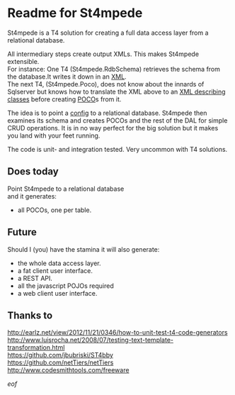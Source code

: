 # Readme for St4mpede

St4mpede is a T4 solution for creating a full data access layer from a relational database.

All intermediary steps create output XMLs. This makes St4mpede extensible.  
For instance: One T4 (St4mpede.RdbSchema) retrieves the schema from the database.It writes it down in an [XML](//github.com/LosManos/St4mpede/blob/master/St4mpede/St4mpede/RdbSchema/St4mpede.RdbSchema.xml).  
The next T4, (St4mpede.Poco), does not know about the innards of Sqlserver but knows how to translate the XML above to an [XML describing classes](https://github.com/LosManos/St4mpede/blob/master/St4mpede/St4mpede/Poco/PocoGenerator.xml) before creating   [POCO](//github.com/LosManos/St4mpede/tree/master/TheDAL/Poco)s from it. 

The idea is to point a [config](//github.com/LosManos/St4mpede/blob/master/St4mpede/St4mpede/St4mpede.config.xml) to a relational database. St4mpede then examines its schema and creates POCOs and the rest of the DAL for simple CRUD operations. It is in no way perfect for the big solution but it makes you land with your feet running.

The code is unit- and integration tested. Very uncommon with T4 solutions.  

## Does today

Point St4mpede to a relational database  
and it generates:  
* all POCOs, one per table.

## Future

Should I (you) have the stamina it will also generate:
* the whole data access layer.  
* a fat client user interface.  
* a REST API.  
* all the javascript POJOs required
* a web client user interface.

## Thanks to
http://earlz.net/view/2012/11/21/0346/how-to-unit-test-t4-code-generators  
http://www.luisrocha.net/2008/07/testing-text-template-transformation.html  
https://github.com/jbubriski/ST4bby  
https://github.com/netTiers/netTiers  
http://www.codesmithtools.com/freeware  

*eof*
